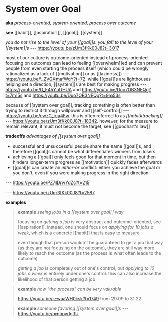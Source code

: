 # System over Goal

**aka** _process-oriented, system-oriented, process over outcome_

**see** [[habit]], [[aspiration]], [[goal]], [[system]]

_you do not rise to the level of your [[goal]]s. you fall to the level of your [[system]]s_ --- <https://youtu.be/zUm3fKk00J8?t=3017>

most of our culture is outcome-oriented instead of process-oriented. focusing on outcomes can lead to feeling [[overwhelm]]ed and can prevent people from even starting the process itself (which could be wrongly rationalized as a lack of [[motivation]] or as [[laziness]]) --- <https://youtu.be/\_ZVGXmafWqY?t=72>. while [[goal]]s are lighthouses helping set a direction, [[system]]s are best for making progress --- <https://youtu.be/D_F45YuUHUA> and <https://youtu.be/Duo7OB3NEQg?t=7m15s> and <https://youtu.be/Duo7OB3NEQg?t=9m53s>

because of [[system over goal]], tracking something is often better than trying to restrict it through willpower and [[self-control]] --- <https://youtu.be/ewzC_ica4Fw>. this is often referred to as _[[habit#tracking]]_ --- <https://youtu.be/zUm3fKk00J8?t=18342>. however, for the measure to remain relevant, it must not become the target, see [[goodhart's law]]

**tradeoffs** _advantages of [[system over goal]]_

- successful and unsuccessful people share the same [[goal]]s, and therefore [[goal]]s cannot be what differentiates winners from losers
- achieving a [[goal]] only feels good for that moment in time, but then hinders longer-term progress as [[motivation]] quickly fades afterwards
- [[goal]]s can create an _either-or_ conflict: either you achieve the goal or you don't, even if you were making progress in the right direction

--- <https://youtu.be/PZ7lDrwYdZc?t=215>

--- <https://youtu.be/zUm3fKk00J8?t=2587>

**examples**

> **example** _seeing jobs in a [[system over goal]] way_
>
> focusing on _getting a job_ is very abstract and outcome-oriented, see [[aspiration]]. instead, one should focus on _applying for 10 jobs a week_, which is a concrete [[habit]] that is easy to measure
>
> even though that person wouldn't be guaranteed to get a job that way (as they are not focusing on the outcome), they are still way more likely to reach the outcome (as the process is what often leads to the outcome)
>
> _getting a job_ is completely out of one's control, but _applying to 10 jobs a week_ is entirely under one's control. this can also increase the likelihood of that person getting a job

> **example** _how "the process" can be very valuable_
>
> <https://youtu.be/rzwaaWH0ksk?t=1749> from 29:09 to 31:22

> **example** _someone favoring [[system over goal]]s_ --- <https://youtu.be/ombpvrlglfU>
